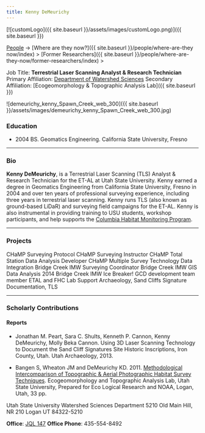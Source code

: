 ```yaml
---
title: Kenny DeMeurichy
---
```


[![customLogo]({{ site.baseurl }}/assets/images/customLogo.png)]({{ site.baseurl }})

[People]({{site.baseurl}}/people/index) -> [Where are they now?]({{ site.baseurl }}/people/where-are-they now/index) > [Former Researchers]({{ site.baseurl }}/people/where-are-they-now/former-researchers/index) >

Job Title: **Terrestrial Laser Scanning Analyst & Research Technician**
Primary Affiliation: [Department of Watershed Sciences](http://qcnr.usu.edu/wats/)
Secondary Affiliation: [Ecogeomorphology & Topographic Analysis Lab]({{ site.baseurl }})



![demeurichy_kenny_Spawn_Creek_web_300]({{ site.baseurl }}/assets/images/demeurichy_kenny_Spawn_Creek_web_300.jpg)

### Education

- 2004 BS. Geomatics  Engineering. California State University, Fresno

------

### Bio

**Kenny DeMeurichy**, is a Terrestrial Laser Scanning (TLS) Analyst & Research Technician for the ET-AL at Utah State University. Kenny earned a degree in Geomatics Engineering from California State University, Fresno in 2004 and over ten years of professional surveying experience, including three years in terrestrial laser scanning. Kenny runs TLS (also known as ground-based LiDaR) and surveying field campaigns for the ET-AL. Kenny is also instrumental in providing training to USU students, workshop participants, and help supports the [Columbia Habitat Monitoring Program](http://champmonitoring.org/).

------

### Projects

CHaMP Surveying Protocol 
CHaMP Surveying Instructor 
CHaMP Total Station Data Analysis Developer 
CHaMP Multiple Survey Technology Data Integration 
Bridge Creek IMW Surveying Coordinator 
Bridge Creek IMW GIS Data Analysis 
2014 Bridge Creek IMW Ice Breaker! 
GCD development team member 
ETAL and FHC Lab Support
Archaeology, Sand Cliffs Signature Documentation, TLS

------

### Scholarly Contributions

#### Reports      

-  Jonathan M. Peart, Sara C. Shults, Kenneth P. Cannon, Kenny DeMeurichy,  Molly Beka Cannon. Using 3D Laser Scanning Technology to Document the Sand Cliff Signatures Site Historic Inscriptions, Iron County, Utah. Utah Archaeology, 2013.


- Bangen S, Wheaton JM and DeMeurichy KD. 2011. [Methodological Intercomparison of Topographic & Aerial Photographic Habitat Survey Techniques](http://www.gis.usu.edu/~jwheaton/et_al/Lemhi/Lemhi2011AnnualReport.pdf).  Ecogeomorphology and Topographic Analysis Lab, Utah State University, Prepared for Eco Logical Research and NOAA, Logan, Utah, 33 pp.

Utah State University
Watershed Sciences Department
5210 Old Main Hill, NR 210
Logan UT 84322-5210

**Office**:  [JQL 147](http://www.usu.edu/map/index.cfm?id=47)
**Office Phone**: 435-554-8492